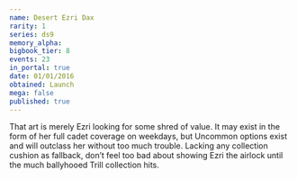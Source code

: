 ```yaml
---
name: Desert Ezri Dax
rarity: 1
series: ds9
memory_alpha:
bigbook_tier: 8
events: 23
in_portal: true
date: 01/01/2016
obtained: Launch
mega: false
published: true
---
```


That art is merely Ezri looking for some shred of value. It may exist in the form of her full cadet coverage on weekdays, but Uncommon options exist and will outclass her without too much trouble. Lacking any collection cushion as fallback, don’t feel too bad about showing Ezri the airlock until the much ballyhooed Trill collection hits.
